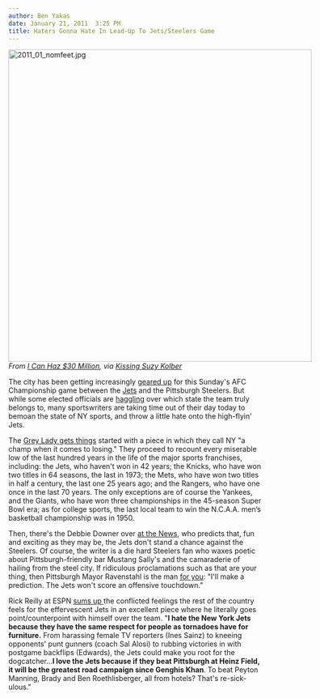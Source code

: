 ```yaml
---
author: Ben Yakas
date: January 21, 2011  3:25 PM
title: Haters Gonna Hate In Lead-Up To Jets/Steelers Game
---
```


<p><span class="mt-enclosure mt-enclosure-image" style="display: inline;"> </span></p><div class="image-center" style=" width:600px; "> <img alt="2011_01_nomfeet.jpg" src="https://web.archive.org/web/20110412175709im_/http://gothamist.com/attachments/jen/2011_01_nomfeet.jpg" width="600" height="617"> <br> <i>From <a href="https://web.archive.org/web/20110412175709/http://icanhascheezburger.com/">I Can Haz $30 Million</a>, via <a href="https://web.archive.org/web/20110412175709/http://kissingsuzykolber.uproxx.com/">Kissing Suzy Kolber</a></i></div> <p></p>

<p>The city has been getting increasingly <a href="https://web.archive.org/web/20110412175709/http://gothamist.com/2011/01/21/gang_green_is_contagious_jets_fans.php">geared up</a> for this Sunday&apos;s AFC Championship game between the <a href="https://web.archive.org/web/20110412175709/http://gothamist.com/tags/jets">Jets</a> and the Pittsburgh Steelers. But while some elected officials are <a href="https://web.archive.org/web/20110412175709/http://gothamist.com/2011/01/20/do_the_jets_belong_to_ny_or_nj.php">haggling</a> over which state the team truly belongs to, many sportswriters are taking time out of their day today to bemoan the state of NY sports, and throw a little hate onto the high-flyin&apos; Jets.</p>

<p>The <a href="https://web.archive.org/web/20110412175709/http://www.nytimes.com/2011/01/21/sports/21loserville.html?_r=2&amp;ref=todayspaper">Grey Lady gets things</a> started with a piece in which they call NY &quot;a champ when it comes to losing.&quot; They proceed to recount every miserable low of the last hundred years in the life of the major sports franchises, including: the Jets, who haven&apos;t won in 42 years; the Knicks, who have won two titles in 64 seasons, the last in 1973; the Mets, who have won two titles in half a century, the last one 25 years ago; and the Rangers, who have one once in the last 70 years. The only exceptions are of course the Yankees, and the Giants, who have won three championships in the 45-season Super Bowl era; as for college sports, the last local team to win the N.C.A.A. men&#x2019;s basketball championship was in 1950.</p>

<p>Then, there&apos;s the Debbie Downer over <a href="https://web.archive.org/web/20110412175709/http://www.nydailynews.com/sports/football/2011/01/20/2011-01-20_steeler_fan_living_in_new_york_hates_to_break_jets_fans_hearts_but_pittsburgh_is.html">at the News</a>, who predicts that, fun and exciting as they may be, the Jets don&apos;t stand a chance against the Steelers. Of course, the writer is a die hard Steelers fan who waxes poetic about Pittsburgh-friendly bar Mustang Sally&apos;s and the camaraderie of hailing from the steel city. If ridiculous proclamations such as that are your thing, then Pittsburgh Mayor Ravenstahl is the man <a href="https://web.archive.org/web/20110412175709/http://www.nydailynews.com/ny_local/2011/01/21/2011-01-21_new_york_jets_will_be_blackandblue_after_the_steelers_beat_them_pittsburgh_mayor.html">for you</a>: &quot;I&apos;ll make a prediction. The Jets won&apos;t score an offensive touchdown.&quot;</p>

<p>Rick Reilly at ESPN <a href="https://web.archive.org/web/20110412175709/http://sports.espn.go.com/espn/news/story?id=6041033">sums up </a>the conflicted feelings the rest of the country feels for the effervescent Jets in an excellent piece where he literally goes point/counterpoint with himself over the team. &quot;<strong>I hate the New York Jets because they have the same respect for people as tornadoes have for furniture.</strong> From harassing female TV reporters (Ines Sainz) to kneeing opponents&apos; punt gunners (coach Sal Alosi) to rubbing victories in with postgame backflips (Edwards), the Jets could make you root for the dogcatcher...<strong>I love the Jets because if they beat Pittsburgh at Heinz Field, it will be the greatest road campaign since Genghis Khan</strong>. To beat Peyton Manning, Brady and Ben Roethlisberger, all from hotels? That&apos;s re-sick-ulous.&quot;</p>
